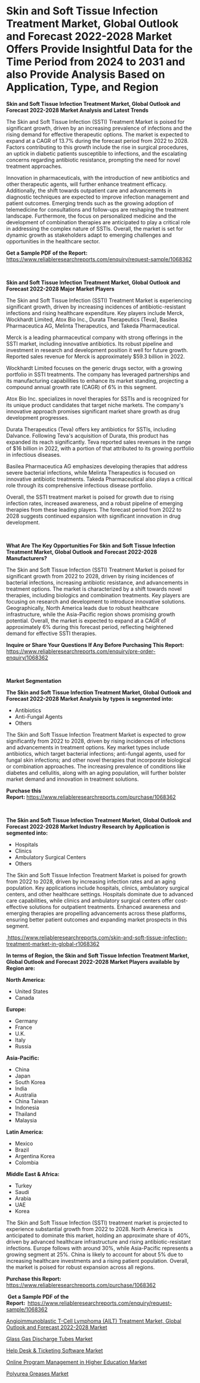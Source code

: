 <p><h1>Skin and Soft Tissue Infection Treatment Market, Global Outlook and Forecast 2022-2028 Market Offers Provide Insightful Data for the Time Period from 2024 to 2031 and also Provide Analysis Based on Application, Type, and Region</h1></p><p><strong>Skin and Soft Tissue Infection Treatment Market, Global Outlook and Forecast 2022-2028 Market Analysis and Latest Trends</strong></p>
<p><p>The Skin and Soft Tissue Infection (SSTI) Treatment Market is poised for significant growth, driven by an increasing prevalence of infections and the rising demand for effective therapeutic options. The market is expected to expand at a CAGR of 13.7% during the forecast period from 2022 to 2028. Factors contributing to this growth include the rise in surgical procedures, an uptick in diabetic patients susceptible to infections, and the escalating concerns regarding antibiotic resistance, prompting the need for novel treatment approaches.</p><p>Innovation in pharmaceuticals, with the introduction of new antibiotics and other therapeutic agents, will further enhance treatment efficacy. Additionally, the shift towards outpatient care and advancements in diagnostic techniques are expected to improve infection management and patient outcomes. Emerging trends such as the growing adoption of telemedicine for consultations and follow-ups are reshaping the treatment landscape. Furthermore, the focus on personalized medicine and the development of combination therapies are anticipated to play a critical role in addressing the complex nature of SSTIs. Overall, the market is set for dynamic growth as stakeholders adapt to emerging challenges and opportunities in the healthcare sector.</p></p>
<p><strong>Get a Sample PDF of the Report:&nbsp;</strong> <a href="https://www.reliableresearchreports.com/enquiry/request-sample/1068362">https://www.reliableresearchreports.com/enquiry/request-sample/1068362</a></p>
<p>&nbsp;</p>
<p><strong>Skin and Soft Tissue Infection Treatment Market, Global Outlook and Forecast 2022-2028 Major Market Players</strong></p>
<p><p>The Skin and Soft Tissue Infection (SSTI) Treatment Market is experiencing significant growth, driven by increasing incidences of antibiotic-resistant infections and rising healthcare expenditure. Key players include Merck, Wockhardt Limited, Atox Bio Inc., Durata Therapeutics (Teva), Basilea Pharmaceutica AG, Melinta Therapeutics, and Takeda Pharmaceutical.</p><p>Merck is a leading pharmaceutical company with strong offerings in the SSTI market, including innovative antibiotics. Its robust pipeline and investment in research and development position it well for future growth. Reported sales revenue for Merck is approximately $59.3 billion in 2022.</p><p>Wockhardt Limited focuses on the generic drugs sector, with a growing portfolio in SSTI treatments. The company has leveraged partnerships and its manufacturing capabilities to enhance its market standing, projecting a compound annual growth rate (CAGR) of 6% in this segment.</p><p>Atox Bio Inc. specializes in novel therapies for SSTIs and is recognized for its unique product candidates that target niche markets. The company's innovative approach promises significant market share growth as drug development progresses.</p><p>Durata Therapeutics (Teva) offers key antibiotics for SSTIs, including Dalvance. Following Teva's acquisition of Durata, this product has expanded its reach significantly. Teva reported sales revenues in the range of $16 billion in 2022, with a portion of that attributed to its growing portfolio in infectious diseases.</p><p>Basilea Pharmaceutica AG emphasizes developing therapies that address severe bacterial infections, while Melinta Therapeutics is focused on innovative antibiotic treatments. Takeda Pharmaceutical also plays a critical role through its comprehensive infectious disease portfolio.</p><p>Overall, the SSTI treatment market is poised for growth due to rising infection rates, increased awareness, and a robust pipeline of emerging therapies from these leading players. The forecast period from 2022 to 2028 suggests continued expansion with significant innovation in drug development.</p></p>
<p>&nbsp;</p>
<p><strong>What Are The Key Opportunities For Skin and Soft Tissue Infection Treatment Market, Global Outlook and Forecast 2022-2028 Manufacturers?</strong></p>
<p><p>The Skin and Soft Tissue Infection (SSTI) Treatment Market is poised for significant growth from 2022 to 2028, driven by rising incidences of bacterial infections, increasing antibiotic resistance, and advancements in treatment options. The market is characterized by a shift towards novel therapies, including biologics and combination treatments. Key players are focusing on research and development to introduce innovative solutions. Geographically, North America leads due to robust healthcare infrastructure, while the Asia-Pacific region shows promising growth potential. Overall, the market is expected to expand at a CAGR of approximately 6% during this forecast period, reflecting heightened demand for effective SSTI therapies.</p></p>
<p><strong>Inquire or Share Your Questions If Any Before Purchasing This Report:</strong> <a href="https://www.reliableresearchreports.com/enquiry/pre-order-enquiry/1068362">https://www.reliableresearchreports.com/enquiry/pre-order-enquiry/1068362</a></p>
<p>&nbsp;</p>
<p><strong>Market Segmentation</strong></p>
<p><strong>The Skin and Soft Tissue Infection Treatment Market, Global Outlook and Forecast 2022-2028 Market Analysis by types is segmented into:</strong></p>
<p><ul><li>Antibiotics</li><li>Anti-Fungal Agents</li><li>Others</li></ul></p>
<p><p>The Skin and Soft Tissue Infection Treatment Market is expected to grow significantly from 2022 to 2028, driven by rising incidences of infections and advancements in treatment options. Key market types include antibiotics, which target bacterial infections; anti-fungal agents, used for fungal skin infections; and other novel therapies that incorporate biological or combination approaches. The increasing prevalence of conditions like diabetes and cellulitis, along with an aging population, will further bolster market demand and innovation in treatment solutions.</p></p>
<p><strong>Purchase this Report:&nbsp;</strong><a href="https://www.reliableresearchreports.com/purchase/1068362">https://www.reliableresearchreports.com/purchase/1068362</a></p>
<p>&nbsp;</p>
<p><strong>The Skin and Soft Tissue Infection Treatment Market, Global Outlook and Forecast 2022-2028 Market Industry Research by Application is segmented into:</strong></p>
<p><ul><li>Hospitals</li><li>Clinics</li><li>Ambulatory Surgical Centers</li><li>Others</li></ul></p>
<p><p>The Skin and Soft Tissue Infection Treatment Market is poised for growth from 2022 to 2028, driven by increasing infection rates and an aging population. Key applications include hospitals, clinics, ambulatory surgical centers, and other healthcare settings. Hospitals dominate due to advanced care capabilities, while clinics and ambulatory surgical centers offer cost-effective solutions for outpatient treatments. Enhanced awareness and emerging therapies are propelling advancements across these platforms, ensuring better patient outcomes and expanding market prospects in this segment.</p></p>
<p><a href="https://www.reliableresearchreports.com/skin-and-soft-tissue-infection-treatment-market-in-global-r1068362">&nbsp;https://www.reliableresearchreports.com/skin-and-soft-tissue-infection-treatment-market-in-global-r1068362</a></p>
<p><strong>In terms of Region, the Skin and Soft Tissue Infection Treatment Market, Global Outlook and Forecast 2022-2028 Market Players available by Region are:</strong></p>
<p>
    <p> <strong> North America: </strong>
        <ul>
            <li>United States</li>
            <li>Canada</li>
        </ul>
        </p> 
    <p> <strong> Europe: </strong>
        <ul>
            <li>Germany</li>
            <li>France</li>
            <li>U.K.</li>
            <li>Italy</li>
            <li>Russia</li>
        </ul>
        </p> 
    <p> <strong> Asia-Pacific: </strong>
        <ul>
            <li>China</li>
            <li>Japan</li>
            <li>South Korea</li>
            <li>India</li>
            <li>Australia</li>
            <li>China Taiwan</li>
            <li>Indonesia</li>
            <li>Thailand</li>
            <li>Malaysia</li>
        </ul>
        </p> 
    <p> <strong> Latin America: </strong>
        <ul>
            <li>Mexico</li>
            <li>Brazil</li>
            <li>Argentina Korea</li>
            <li>Colombia</li>
        </ul>
        </p> 
    <p> <strong> Middle East & Africa: </strong>
        <ul>
            <li>Turkey</li>
            <li>Saudi</li>
            <li>Arabia</li>
            <li>UAE</li>
            <li>Korea</li>
        </ul>
    </p>
    </p>
<p><p>The Skin and Soft Tissue Infection (SSTI) treatment market is projected to experience substantial growth from 2022 to 2028. North America is anticipated to dominate this market, holding an approximate share of 40%, driven by advanced healthcare infrastructure and rising antibiotic-resistant infections. Europe follows with around 30%, while Asia-Pacific represents a growing segment at 25%. China is likely to account for about 5% due to increasing healthcare investments and a rising patient population. Overall, the market is poised for robust expansion across all regions.</p></p>
<p><strong>Purchase this Report: </strong><a href="https://www.reliableresearchreports.com/purchase/1068362">https://www.reliableresearchreports.com/purchase/1068362</a></p>
<p>&nbsp;<strong>Get a Sample PDF of the Report:&nbsp;&nbsp;</strong><a href="https://www.reliableresearchreports.com/enquiry/request-sample/1068362">https://www.reliableresearchreports.com/enquiry/request-sample/1068362</a></p>
<p><strong></strong></p>
<p><p><a href="https://github.com/YashRP12/Market-Research-Report-List-6/blob/main/angioimmunoblastic-t-cell-lymphoma-ailt-treatment-market-global-outlook-and-forecast-2022-2028-market.md">Angioimmunoblastic T-Cell Lymphoma (AILT) Treatment Market, Global Outlook and Forecast 2022-2028 Market</a></p><p><a href="https://issuu.com/reportprime-2/docs/glass-gas-discharge-tubes-market-si_e13142ca86bb54">Glass Gas Discharge Tubes Market</a></p><p><a href="https://www.linkedin.com/pulse/future-trends-global-help-desk-ticketing-software-market-insights-g5l9c?trackingId=2QpBPG9ST7CTNPn6wvCeCA%3D%3D">Help Desk & Ticketing Software Market</a></p><p><a href="https://www.linkedin.com/pulse/online-program-management-higher-education-market-global-trends-frkec?trackingId=Pqus70flTDOWt7Amydu12Q%3D%3D">Online Program Management in Higher Education Market</a></p><p><a href="https://medium.com/@diengw5_68119/polyurea-greases-market-a-global-and-regional-analysis-focus-on-region-country-level-analysis-fd8f8fbda1f2">Polyurea Greases Market</a></p></p>